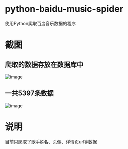 # python-baidu-music-spider
使用Python爬取百度音乐数据的程序

# 截图
## 爬取的数据存放在数据库中
![image](https://github.com/yubo725/python-baidu-music-spider/blob/master/screenshots/data.jpg)
## 一共5397条数据
![image](https://github.com/yubo725/python-baidu-music-spider/blob/master/screenshots/count.jpg)

# 说明
目前只爬取了歌手姓名、头像、详情页url等数据
